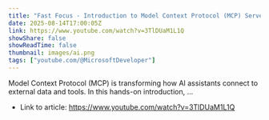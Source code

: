 ```yaml
---
title: "Fast Focus - Introduction to Model Context Protocol (MCP) Servers"
date: 2025-08-14T17:00:05Z
link: https://www.youtube.com/watch?v=3TlDUaM1L1Q
showShare: false
showReadTime: false
thumbnail: images/ai.png
tags: ["youtube.com/@MicrosoftDeveloper"]
---
```

Model Context Protocol (MCP) is transforming how AI assistants connect to external data and tools. In this hands-on introduction, ...

- Link to article: https://www.youtube.com/watch?v=3TlDUaM1L1Q